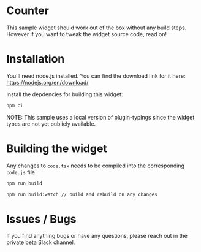Counter
===

This sample widget should work out of the box without any build steps.
However if you want to tweak the widget source code, read on!


# Installation

You'll need node.js installed. You can find the download link for it here: https://nodejs.org/en/download/


Install the depdencies for building this widget:

```bash
npm ci
```

NOTE: This sample uses a local version of plugin-typings since the widget types are not yet publicly available.

# Building the widget

Any changes to `code.tsx` needs to be compiled into the corresponding `code.js` file.

```bash
npm run build

npm run build:watch // build and rebuild on any changes
```

# Issues / Bugs

If you find anything bugs or have any questions, please reach out in the private beta Slack channel.